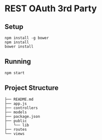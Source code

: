 # REST OAuth 3rd Party

## Setup

```
npm install -g bower
npm install
bower install
```

## Running

```
npm start
```

## Project Structure

```
├── README.md
├── app.js
├── controllers
├── models
├── package.json
├── public
│   └── lib
├── routes
└── views

```
